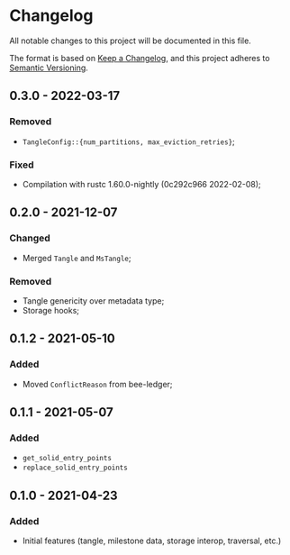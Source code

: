 # Changelog

All notable changes to this project will be documented in this file.

The format is based on [Keep a Changelog](https://keepachangelog.com/en/1.0.0/),
and this project adheres to [Semantic Versioning](https://semver.org/spec/v2.0.0.html).

<!-- ## Unreleased - YYYY-MM-DD

### Added

### Changed

### Deprecated

### Removed

### Fixed

### Security -->

## 0.3.0 - 2022-03-17

### Removed

- `TangleConfig::{num_partitions, max_eviction_retries}`;

### Fixed

- Compilation with rustc 1.60.0-nightly (0c292c966 2022-02-08);

## 0.2.0 - 2021-12-07

### Changed

- Merged `Tangle` and `MsTangle`;

### Removed

- Tangle genericity over metadata type;
- Storage hooks;

## 0.1.2 - 2021-05-10

### Added

- Moved `ConflictReason` from bee-ledger;

## 0.1.1 - 2021-05-07

### Added

- `get_solid_entry_points`
- `replace_solid_entry_points`

## 0.1.0 - 2021-04-23

### Added

- Initial features (tangle, milestone data, storage interop, traversal, etc.)
